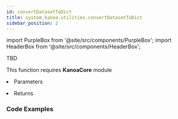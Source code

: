 ```yaml
---
id: convertDatasetToDict
title: system.kanoa.utilities.convertDatasetToDict
sidebar_position: 2
---
```

import PurpleBox from '@site/src/components/PurpleBox';
import HeaderBox from '@site/src/components/HeaderBox';

TBD


<PurpleBox>This function requires <b>KanoaCore</b> module</PurpleBox>

<HeaderBox header="Description"> </HeaderBox>

<HeaderBox header="Syntax">
    <b> </b>
    <li> Parameters <br />
        <ul> </ul>
        <ul> </ul>
    </li>
    <li> Returns <br />
        <ul>  </ul>
    </li>
</HeaderBox>

### Code Examples

```py 


```